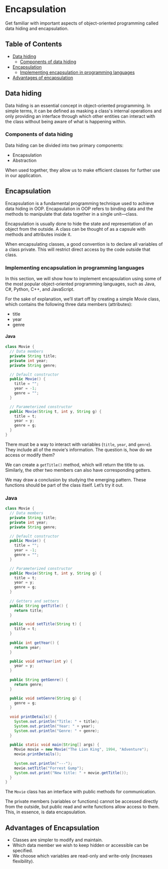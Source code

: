 # Encapsulation

Get familiar with important aspects of object-oriented programming called data hiding and encapsulation.

## Table of Contents
- [Data hiding](#data-hiding)
  - [Components of data hiding](#components-of-data-hiding)
- [Encapsulation](#encapsulation)
  - [Implementing encapsulation in programming languages](#implementing-encapsulation-in-programming-languages)
- [Advantages of encapsulation](#advantages-of-encapsulation)

## Data hiding
Data hiding is an essential concept in object-oriented programming. In simple terms, it can be defined as masking a class's internal operations and only providing an interface through which other entities can interact with the class without being aware of what is happening within.

### Components of data hiding
Data hiding can be divided into two primary components:
- Encapsulation
- Abstraction

When used together, they allow us to make efficient classes for further use in our application.

## Encapsulation
Encapsulation is a fundamental programming technique used to achieve data hiding in OOP. Encapsulation in OOP refers to binding data and the methods to manipulate that data together in a single unit—class.

Encapsulation is usually done to hide the state and representation of an object from the outside. A class can be thought of as a capsule with methods and attributes inside it.

When encapsulating classes, a good convention is to declare all variables of a class private. This will restrict direct access by the code outside that class.

### Implementing encapsulation in programming languages
In this section, we will show how to implement encapsulation using some of the most popular object-oriented programming languages, such as Java, C#, Python, C++, and JavaScript.

For the sake of explanation, we’ll start off by creating a simple Movie class, which contains the following three data members (attributes):
- title
- year
- genre

#### Java
```java
class Movie {
  // Data members
  private String title;
  private int year;
  private String genre;

  // Default constructor
  public Movie() {
    title = "";
    year = -1;
    genre = "";
  }

  // Parameterized constructor
  public Movie(String t, int y, String g) {
    title = t;
    year = y;
    genre = g;
  }
}
```

There must be a way to interact with variables (`title`, `year`, and `genre`). They include all of the movie's information. The question is, how do we access or modify them?

We can create a `getTitle()` method, which will return the title to us. Similarly, the other two members can also have corresponding getters.

We may draw a conclusion by studying the emerging pattern. These functions should be part of the class itself. Let’s try it out.

### Java
```java
class Movie {
  // Data members
  private String title;
  private int year;
  private String genre;

  // Default constructor
  public Movie() {
    title = "";
    year = -1;
    genre = "";
  }

  // Parameterized constructor
  public Movie(String t, int y, String g) {
    title = t;
    year = y;
    genre = g;
  }
  
  // Getters and setters
  public String getTitle() {
    return title;
  }

  public void setTitle(String t) {
    title = t;
  }
  
  public int getYear() {
    return year;
  }

  public void setYear(int y) {
    year = y;
  }
  
  public String getGenre() {
    return genre;
  }

  public void setGenre(String g) {
    genre = g;
  }
  
  void printDetails() {
    System.out.println("Title: " + title);
    System.out.println("Year: " + year);
    System.out.println("Genre: " + genre);
  }
  
  public static void main(String[] args) {
    Movie movie = new Movie("The Lion King", 1994, "Adventure");
    movie.printDetails();
    
    System.out.println("---");
    movie.setTitle("Forrest Gump");
    System.out.print("New title: " + movie.getTitle());
  }
}
```

The `Movie` class has an interface with public methods for communication.

The private members (variables or functions) cannot be accessed directly from the outside, but public read and write functions allow access to them. This, in essence, is data encapsulation.

## Advantages of Encapsulation 
- Classes are simpler to modify and maintain.
- Which data member we wish to keep hidden or accessible can be specified.
- We choose which variables are read-only and write-only (increases flexibility).
